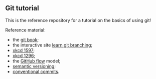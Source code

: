 ## Git tutorial 

This is the reference repository for a tutorial on the basics of using git!

Reference material:
- the [git book](https://www.git-scm.com/book/en/v2);
- the interactive site [learn git branching](https://learngitbranching.js.org/);
- [xkcd 1597](https://imgs.xkcd.com/comics/git_2x.png);
- [xkcd 1296](https://xkcd.com/1296/);
- the [GitHub flow](https://githubflow.github.io/) model;
- [semantic versioning](https://semver.org/);
- [conventional commits](https://www.conventionalcommits.org/en/v1.0.0-beta.2/).